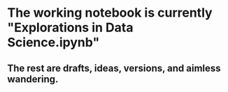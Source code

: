 # The working notebook is currently "Explorations in Data Science.ipynb"
## The rest are drafts, ideas, versions, and aimless wandering.
